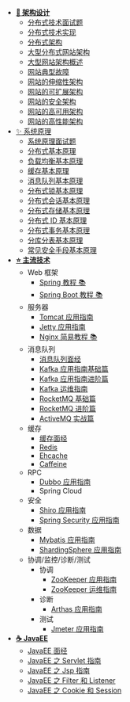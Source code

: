 - [**🎨 架构设计**](https://github.com/dunwu/blog/tree/master/source/_posts/design/architecture)
  - [分布式技术面试题](https://github.com/dunwu/blog/blob/master/source/_posts/design/architecture/分布式技术面试题.md)
  - [分布式技术实现](https://github.com/dunwu/blog/blob/master/source/_posts/design/architecture/分布式技术实现.md)
  - [分布式架构](https://github.com/dunwu/blog/blob/master/source/_posts/design/architecture/分布式架构.md)
  - [大型分布式网站架构](https://github.com/dunwu/blog/blob/master/source/_posts/design/architecture/大型分布式网站架构.md)
  - [大型网站架构概述](https://github.com/dunwu/blog/blob/master/source/_posts/design/architecture/大型网站架构概述.md)
  - [网站典型故障](https://github.com/dunwu/blog/blob/master/source/_posts/design/architecture/网站典型故障.md)
  - [网站的伸缩性架构](https://github.com/dunwu/blog/blob/master/source/_posts/design/architecture/网站的伸缩性架构.md)
  - [网站的可扩展架构](https://github.com/dunwu/blog/blob/master/source/_posts/design/architecture/网站的可扩展架构.md)
  - [网站的安全架构](https://github.com/dunwu/blog/blob/master/source/_posts/design/architecture/网站的安全架构.md)
  - [网站的高可用架构](https://github.com/dunwu/blog/blob/master/source/_posts/design/architecture/网站的高可用架构.md)
  - [网站的高性能架构](https://github.com/dunwu/blog/blob/master/source/_posts/design/architecture/网站的高性能架构.md)
- [✨ 系统原理](https://github.com/dunwu/blog/tree/master/source/_posts/design/theory)
  - [系统原理面试题](https://github.com/dunwu/blog/blob/master/source/_posts/design/theory/system-theory-interview.md)
  - [分布式基本原理](https://github.com/dunwu/blog/blob/master/source/_posts/design/theory/distributed-base-theory.md)
  - [负载均衡基本原理](https://github.com/dunwu/blog/blob/master/source/_posts/design/theory/load-balance-theory.md)
  - [缓存基本原理](https://github.com/dunwu/blog/blob/master/source/_posts/design/theory/cache-theory.md)
  - [消息队列基本原理](https://github.com/dunwu/blog/blob/master/source/_posts/design/theory/mq-theory.md)
  - [分布式锁基本原理](https://github.com/dunwu/blog/blob/master/source/_posts/design/theory/distributed-lock-theory.md)
  - [分布式会话基本原理](https://github.com/dunwu/blog/blob/master/source/_posts/design/theory/distributed-session-theory.md)
  - [分布式存储基本原理](https://github.com/dunwu/blog/blob/master/source/_posts/design/theory/distributed-storage-theory.md)
  - [分布式 ID 基本原理](https://github.com/dunwu/blog/blob/master/source/_posts/design/theory/distributed-id-theory.md)
  - [分布式事务基本原理](https://github.com/dunwu/blog/blob/master/source/_posts/design/theory/distributed-transaction-theory.md)
  - [分库分表基本原理](https://github.com/dunwu/blog/blob/master/source/_posts/design/theory/sharding-theory.md)
  - [常见安全手段基本原理](https://github.com/dunwu/blog/blob/master/source/_posts/design/theory/security-theory.md)
- [**⭐ 主流技术**](technology/README.md)
  - Web 框架
    - [Spring 教程 📚](https://dunwu.github.io/spring-tutorial/)
    - [Spring Boot 教程 📚](https://dunwu.github.io/spring-boot-tutorial/)
  - 服务器
    - [Tomcat 应用指南](technology/server/Tomcat.md)
    - [Jetty 应用指南](technology/server/Jetty.md)
    - [Nginx 简易教程 📚](https://github.com/dunwu/nginx-tutorial)
  - 消息队列
    - [消息队列面经](technology/mq/MqInterview.md)
    - [Kafka 应用指南基础篇](technology/mq/kafka-basic.md)
    - [Kafka 应用指南进阶篇](technology/mq/kafka-advance.md)
    - [Kafka 运维指南](technology/mq/kafka-ops.md)
    - [RocketMQ 基础篇](technology/mq/RocketmqBasics.md)
    - [RocketMQ 进阶篇](technology/mq/RocketmqAdvanced.md)
    - [ActiveMQ 实战篇](technology/mq/ActiveMQ.md)
  - 缓存
    - [缓存面经](technology/cache/CacheInterview.md)
    - [Redis](technology/cache/Redis.md)
    - [Ehcache](technology/cache/Ehcache.md)
    - [Caffeine](technology/cache/Caffeine.md)
  - RPC
    - [Dubbo 应用指南](technology/rpc/Dubbo.md)
    - Spring Cloud
  - 安全
    - [Shiro 应用指南](technology/security/Shiro.md)
    - [Spring Security 应用指南](technology/security/SpringSecurity.md)
  - 数据
    - [Mybatis 应用指南](technology/data/Mybatis.md)
    - [ShardingSphere 应用指南](technology/data/ShardingSphere.md)
  - 协调/监控/诊断/测试
    - 协调
      - [ZooKeeper 应用指南](technology/monitor/zookeeper.md)
      - [ZooKeeper 运维指南](technology/monitor/zookeeper-ops.md)
    - 诊断
      - [Arthas 应用指南](technology/monitor/arthas.md)
    - 测试
      - [Jmeter 应用指南](technology/monitor/jmeter.md)
- [**☕ JavaEE**](javaee/README.md)
  - [JavaEE 面经](javaee/javaee-interview.md)
  - [JavaEE 之 Servlet 指南](javaee/javaee-servlet.md)
  - [JavaEE 之 Jsp 指南](javaee/javaee-jsp.md)
  - [JavaEE 之 Filter 和 Listener](javaee/javaee-filter-listener.md)
  - [JavaEE 之 Cookie 和 Session](javaee/javaee-cookie-sesion.md)
